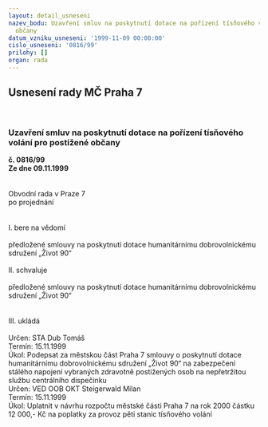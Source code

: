 ```yaml
---
layout: detail_usneseni
nazev_bodu: Uzavření smluv na poskytnutí dotace na pořízení tísňového volání pro postižené
  občany
datum_vzniku_usneseni: '1999-11-09 00:00:00'
cislo_usneseni: '0816/99'
prilohy: []
organ: rada
---
```

<div id="ucUsn_pList" class="usn">
	<span><h2>Usnesení rady MČ Praha 7 </h2>
<br></span><div class="standBody">
<span><h3>Uzavření smluv na poskytnutí dotace na pořízení tísňového volání pro postižené občany</h3></span><div class="center">
		<strong>č. 0816/99</strong><br>
	</div>
<div class="center">
		<strong>Ze dne 09.11.1999</strong><br><br>
	</div>
<br>Obvodní rada v Praze 7<br>po projednání<br><br><br>I.	bere na vědomí<br><br>  předložené smlouvy na poskytnutí dotace humanitárnímu dobrovolnickému sdružení „Život 90“ <br><br>II.  schvaluje <br><br>předložené smlouvy na poskytnutí dotace humanitárnímu dobrovolnickému sdružení „Život 90“<br><br><br>III. ukládá <br><br> Určen:	     	STA Dub Tomáš<br>Termín: 15.11.1999<br>Úkol:	Podepsat za městskou část Praha 7 smlouvy o poskytnutí dotace humanitárnímu dobrovolnickému sdružení „Život 90“ na zabezpečení stálého napojení vybraných zdravotně postižených osob na nepřetržitou službu centrálního dispečinku<br>  Určen:	     	VED OOB OKT Steigerwald Milan<br>Termín: 15.11.1999<br>Úkol:	Uplatnit v návrhu rozpočtu městské části Praha 7 na rok 2000 částku 12 000,- Kč na poplatky  za provoz pěti stanic tísňového volání<br>
</div>
</div>
